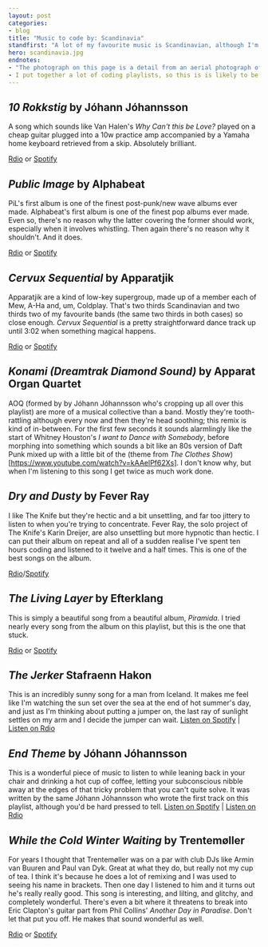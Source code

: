 ```yaml
---
layout: post
categories:
- blog
title: "Music to code by: Scandinavia"
standfirst: "A lot of my favourite music is Scandinavian, although I'm not sure why. Maybe the climate produces musicians who make the kind of music I like to listen to. This is a playlist of Scandinavian music I like to listen to when I'm working."
hero: scandinavia.jpg
endnotes:
- "The photograph on this page is a detail from an aerial photograph of the Scandinavian peninusla (sourced from <a href='http://upload.wikimedia.org/wikipedia/commons/f/f1/Scandinavia_M2002074_lrg.jpg'>Wikimedia Commons</a>)"
- I put together a lot of coding playlists, so this is is likely to be the first post of many.
---
```


## *10 Rokkstig* by Jóhann Jóhannsson

A song which sounds like Van Halen's *Why Can't this be Love?* played on a cheap guitar plugged into a 10w practice amp accompanied by a Yamaha home keyboard retrieved from a skip. Absolutely brilliant.

<i class="fa fa-headphones"></i> [Rdio](http://google.com) or [Spotify](http://google.com)

## *Public Image* by Alphabeat

PiL's first album is one of the finest post-punk/new wave albums ever made. Alphabeat's first album is one of the finest pop albums ever made. Even so, there's no reason why the latter covering the former should work, especially when it involves whistling. Then again there's no reason why it shouldn't. And it does.

<i class="fa fa-headphones"></i> [Rdio](http://google.com) or [Spotify](http://google.com)

## *Cervux Sequential* by Apparatjik

Apparatjik are a kind of low-key supergroup, made up of a member each of Mew, A-Ha and, um, Coldplay. That's two thirds Scandinavian and two thirds two of my favourite bands (the same two thirds in both cases) so close enough. *Cervux Sequential* is a pretty straightforward dance track up until 3:02 when something magical happens.

<i class="fa fa-headphones"></i> [Rdio](http://google.com) or [Spotify](http://google.com)

## *Konami (Dreamtrak Diamond Sound)* by Apparat Organ Quartet

AOQ (formed by by Jóhann Jóhannsson who's cropping up all over this playlist) are more of a musical collective than a band. Mostly they're tooth-rattling although every now and then they're head soothing; this remix is kind of in-between. For the first few seconds it sounds alarmlingly like the start of Whitney Houston's *I want to Dance with Somebody*, before morphing into something which sounds a bit like an 80s version of Daft Punk mixed up with a little bit of the (theme from *The Clothes Show*)[https://www.youtube.com/watch?v=kAAelPf62Xs]. I don't know why, but when I'm listening to this song I get twice as much work done.

## *Dry and Dusty* by Fever Ray

I like The Knife but they're hectic and a bit unsettling, and far too jittery to listen to when you're trying to concentrate. Fever Ray, the solo project of The Knife's Karin Dreijer, are also unsettling but more hypnotic than hectic. I can put their album on repeat and all of a sudden realise I've spent ten hours coding and listened to it twelve and a half times. This is one of the best songs on the album.

<i class="fa fa-headphones"></i> [Rdio](http://google.com)/[Spotify](http://google.com)

## *The Living Layer* by Efterklang

This is simply a beautiful song from a beautiful album, *Piramida*. I tried nearly every song from the album on this playlist, but this is the one that stuck.

<i class="fa fa-headphones"></i> [Rdio](http://google.com) or [Spotify](http://google.com)

## *The Jerker* Stafraenn Hakon

This is an incredibly sunny song for a man from Iceland. It makes me feel like I'm watching the sun set over the sea at the end of hot summer's day, and just as I'm thinking about putting a jumper on, the last ray of sunlight settles on my arm and I decide the jumper can wait. [Listen on Spotify](http://google.com) | [Listen on Rdio](http://google.com)

## *End Theme* by Jóhann Jóhannsson

This is a wonderful piece of music to listen to while leaning back in your chair and drinking a hot cup of coffee, letting your subconscious nibble away at the edges of that tricky problem that you can't quite solve. It was written by the same Jóhann Jóhannsson who wrote the first track on this playlist, although you'd be hard pressed to tell. [Listen on Spotify](http://google.com) | [Listen on Rdio](http://google.com)

## *While the Cold Winter Waiting* by Trentemøller

For years I thought that Trentemøller was on a par with club DJs like Armin van Buuren and Paul van Dyk. Great at what they do, but really not my cup of tea. I think it's because he does a lot of remixing and I was used to seeing his name in brackets. Then one day I listened to him and it turns out he's really really good. This song is interesting, and lilting, and glitchy, and completely wonderful. There's even a bit where it threatens to break into Eric Clapton's guitar part from Phil Collins' *Another Day in Paradise*. Don't let that put you off. He makes that sound wonderful as well.

<i class="fa fa-headphones"></i> [Rdio](http://google.com) or [Spotify](http://google.com)